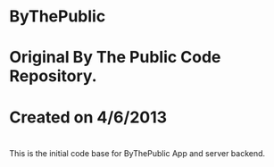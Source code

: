 ByThePublic
===========

#
# Original By The Public Code Repository. 
# Created on 4/6/2013
# 


This is the initial code base for ByThePublic App and server backend.
